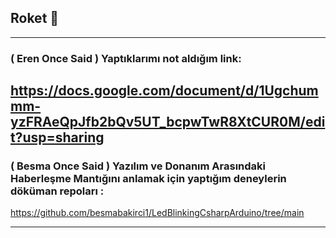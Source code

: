 ## Roket 🚀
---
### ( Eren Once Said ) Yaptıklarımı not aldığım link:  
https://docs.google.com/document/d/1Ugchummm-yzFRAeQpJfb2bQv5UT_bcpwTwR8XtCUR0M/edit?usp=sharing
--- 
### ( Besma Once Said ) Yazılım ve Donanım Arasındaki Haberleşme Mantığını anlamak için yaptığım deneylerin döküman repoları :  
https://github.com/besmabakirci1/LedBlinkingCsharpArduino/tree/main

---
